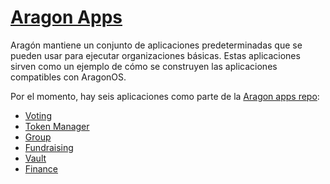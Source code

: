 # [Aragon Apps](https://github.com/aragon/aragon-apps)

Aragón mantiene un conjunto de aplicaciones predeterminadas que se pueden usar para ejecutar organizaciones básicas. Estas aplicaciones sirven como un ejemplo de cómo se construyen las aplicaciones compatibles con AragonOS.

Por el momento, hay seis aplicaciones como parte de la [Aragon apps repo](https://github.com/aragon/aragon-apps):

- [Voting](./voting)
- [Token Manager](./token-manager)
- [Group](./group)
- [Fundraising](./fundraising)
- [Vault](./vault)
- [Finance](./finance)
